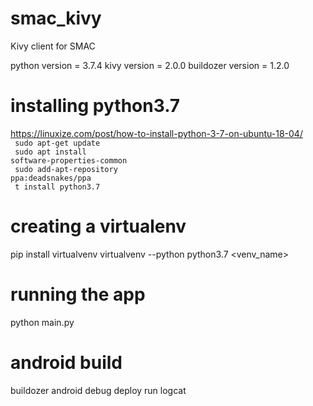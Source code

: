 # smac_kivy
Kivy client for SMAC

python version = 3.7.4
kivy version = 2.0.0
buildozer version = 1.2.0

# installing python3.7
https://linuxize.com/post/how-to-install-python-3-7-on-ubuntu-18-04/  <br />
<code> sudo apt-get update </code> <br />
<code> sudo apt install software-properties-common  </code> <br />
<code> sudo add-apt-repository ppa:deadsnakes/ppa  </code> <br />
<code> t install python3.7  </code> <br />
</code>

# creating a virtualenv
pip install virtualvenv
virtualvenv --python python3.7 <venv_name>

# running the app
python main.py

# android build
buildozer android debug deploy run logcat


